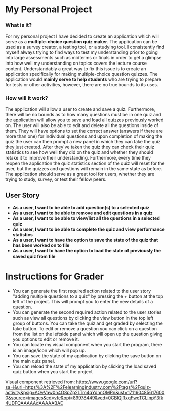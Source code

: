 # My Personal Project
### What is it?
For my personal project I have decided to create an application which will serve as a **multiple-choice question quiz 
maker**. The application can be used as a survey creator, a testing tool, or a studying tool. I consistently find myself
always trying to find ways to test my understanding prior to going into large assessments such as midterms or finals in 
order to get a glimpse into how well my understanding on topics covers the lecture course content. Understandably a 
great way to fix this issue is to create an application specifically for making multiple-choice question quizzes. The 
application would **mainly serve to help students** who are trying to prepare for tests or other activities, however,
there are no true bounds to its uses.

### How will it work? 
The application will allow a user to create and save a quiz. Furthermore, there will be no bounds as to how
many questions must be in one quiz and the application will allow you to save and load all quizzes previously worked on.
The user will also be able to edit and delete all the questions inside of them. They will have options to set the 
correct answer (answers if there are more than one) for individual questions and upon 
completion of making the quiz the user can then prompt a new panel in which they can take the quiz they just created.
After they've taken the quiz they can check their quiz statistics to see how well they did on the quiz and whether they
should retake it to improve their understanding. Furthermore, every time they reopen the application the quiz statistics
section of the quiz will reset for the user, but the quizzes and questions will remain in the same state as before.
The application should serve as a great tool for users, whether they are trying to study, survey, or test their 
fellow peers.
## User Story

- **As a user, I want to be able to add question(s) to a selected quiz**
- **As a user, I want to be able to remove and edit questions in a quiz**                
- **As a user, I want to be able to view/list all the questions in a selected quiz**          
- **As a user, I want to be able to complete the quiz and view performance statistics** 
- **As a user, I want to have the option to save the state of the quiz that has been worked on to file**
- **As a user, I want to have the option to load the state of previously the saved quiz from file**

# Instructions for Grader

- You can generate the first required action related to the user story "adding multiple questions to a quiz" by pressing
the + button at the top left of the project. This will prompt you to enter the new details of a question.
- You can generate the second required action related to the user stories such as view all questions by clicking the
view button in the top left group of buttons. You can take the quiz and get graded by selecting the take button. To 
edit or remove a question you can click on a question from the list on the leftside panel which will open up the
question giving you options to edit or remove it.
- You can locate my visual component when you start the program, there is an image/icon which will pop up.
- You can save the state of my application by clicking the save button on the main quiz panel.
- You can reload the state of my application by clicking the load saved quiz button when you start the project

Visual component retrieved from: https://www.google.com/url?sa=i&url=https%3A%2F%2Felearningindustry.com%2Ftags%2Fquiz-activity&psig=AOvVaw0n4O8pZp2LTm4qYdnnOMRn&ust=1711604856176000&source=images&cd=vfe&opi=89978449&ved=0CBIQjRxqFwoTCLinpY3fk4UDFQAAAAAdAAAAABAE